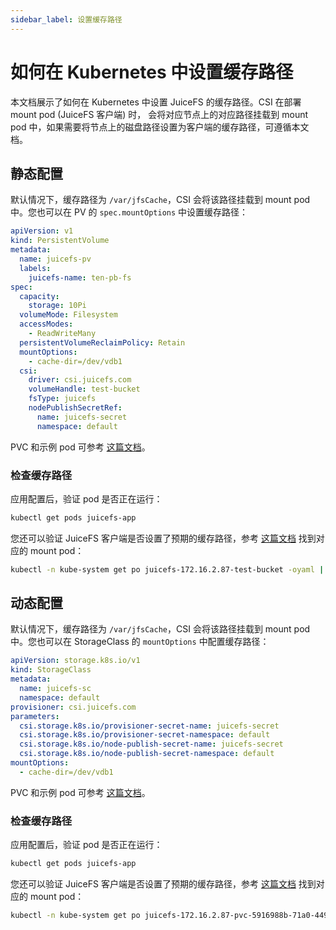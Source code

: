 ```yaml
---
sidebar_label: 设置缓存路径
---
```


# 如何在 Kubernetes 中设置缓存路径

本文档展示了如何在 Kubernetes 中设置 JuiceFS 的缓存路径。CSI 在部署 mount pod (JuiceFS 客户端) 时，
会将对应节点上的对应路径挂载到 mount pod 中，如果需要将节点上的磁盘路径设置为客户端的缓存路径，可遵循本文档。

## 静态配置

默认情况下，缓存路径为 `/var/jfsCache`，CSI 会将该路径挂载到 mount pod 中。您也可以在 PV 的 `spec.mountOptions` 中设置缓存路径：

```yaml
apiVersion: v1
kind: PersistentVolume
metadata:
  name: juicefs-pv
  labels:
    juicefs-name: ten-pb-fs
spec:
  capacity:
    storage: 10Pi
  volumeMode: Filesystem
  accessModes:
    - ReadWriteMany
  persistentVolumeReclaimPolicy: Retain
  mountOptions:
    - cache-dir=/dev/vdb1
  csi:
    driver: csi.juicefs.com
    volumeHandle: test-bucket
    fsType: juicefs
    nodePublishSecretRef:
      name: juicefs-secret
      namespace: default
```

PVC 和示例 pod 可参考 [这篇文档](./static-provisioning.md)。

### 检查缓存路径

应用配置后，验证 pod 是否正在运行：

```sh
kubectl get pods juicefs-app
```

您还可以验证 JuiceFS 客户端是否设置了预期的缓存路径，参考 [这篇文档](../troubleshooting.md#找到-mount-pod) 找到对应的 mount pod：

```sh
kubectl -n kube-system get po juicefs-172.16.2.87-test-bucket -oyaml | grep mount.juicefs
```

## 动态配置

默认情况下，缓存路径为 `/var/jfsCache`，CSI 会将该路径挂载到 mount pod 中。您也可以在 StorageClass 的 `mountOptions` 中配置缓存路径： 

```yaml
apiVersion: storage.k8s.io/v1
kind: StorageClass
metadata:
  name: juicefs-sc
  namespace: default
provisioner: csi.juicefs.com
parameters:
  csi.storage.k8s.io/provisioner-secret-name: juicefs-secret
  csi.storage.k8s.io/provisioner-secret-namespace: default
  csi.storage.k8s.io/node-publish-secret-name: juicefs-secret
  csi.storage.k8s.io/node-publish-secret-namespace: default
mountOptions:
  - cache-dir=/dev/vdb1
```

PVC 和示例 pod 可参考 [这篇文档](./dynamic-provisioning.md)。

### 检查缓存路径

应用配置后，验证 pod 是否正在运行：

```sh
kubectl get pods juicefs-app
```

您还可以验证 JuiceFS 客户端是否设置了预期的缓存路径，参考 [这篇文档](../troubleshooting.md#找到-mount-pod) 找到对应的 mount pod：

```sh
kubectl -n kube-system get po juicefs-172.16.2.87-pvc-5916988b-71a0-4494-8315-877d2dbb8709 -oyaml | grep mount.juicefs
```
